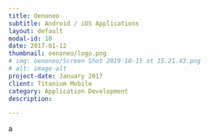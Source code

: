 ```yaml
---
title: Oenoneo
subtitle: Android / iOS Applications
layout: default
modal-id: 10
date: 2017-01-12
thumbnail: oenoneo/logo.png
# img: oenoneo/Screen Shot 2019-10-15 at 15.21.43.png
# alt: image-alt
project-date: January 2017
client: Titanium Mobile
category: Application Development
description:  

---
```

a